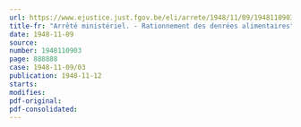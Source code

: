```yaml
---
url: https://www.ejustice.just.fgov.be/eli/arrete/1948/11/09/1948110903/justel
title-fr: "Arrêté ministériel. - Rationnement des denrées alimentaires"
date: 1948-11-09
source:
number: 1948110903
page: 888888
case: 1948-11-09/03
publication: 1948-11-12
starts:
modifies:
pdf-original:
pdf-consolidated:
---
```


